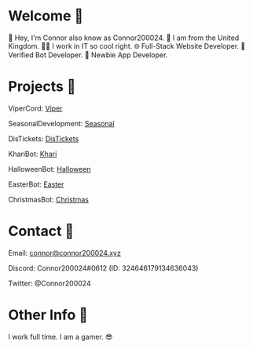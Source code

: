# Welcome 👋

🌱 Hey, I'm Connor also know as Connor200024.
👀 I am from the United Kingdom.
👨‍💻 I work in IT so cool right.
🌐 Full-Stack Website Developer.
🤖 Verified Bot Developer.
🤳 Newbie App Developer.

# Projects 👀

ViperCord: [Viper](https://vipercord.com/)

SeasonalDevelopment: [Seasonal](https://seasonaldevelopment.xyz/)

DisTickets: [DisTickets](https://distickets.com/)

KhariBot: [Khari](https://kharibot.xyz/)

HalloweenBot: [Halloween](https://halloweenbot.xyz/)

EasterBot: [Easter](https://discord.com/oauth2/authorize?client_id=810568485905236018&permissions=379968&scope=bot%20applications.commands)

ChristmasBot: [Christmas](https://christmasbot.xyz/)

# Contact 📝

Email: connor@connor200024.xyz

Discord: Connor200024#0612 (ID: 324646179134636043)

Twitter: @Connor200024

# Other Info 🤔

I work full time. I am a gamer. 😎
